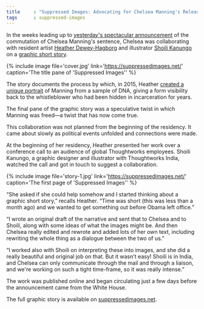```yaml
---
title     : "Suppressed Images: Advocating for Chelsea Manning's Release"
tags      : suppressed-images
---
```


In the weeks leading up to [yesterday's spectacular announcement](https://www.nytimes.com/2017/01/17/us/politics/obama-commutes-bulk-of-chelsea-mannings-sentence.html) of the commutation of Chelsea Manning's sentence, Chelsea was collaborating with resident artist [Heather Dewey-Hagborg](http://deweyhagborg.com) and illustrator [Shoili Kanungo](http://www.shoilikanungo.com/) on a [graphic short story](https://suppressedimages.net/).

{% include image file='cover.jpg' link='https://suppressedimages.net/'
   caption='The title pane of \'Suppressed Images\'' %}

The story documents the process by which, in 2015, Heather [created a unique portrait](http://deweyhagborg.com/projects/radical-love) of Manning from a sample of DNA, giving a form visibility back to the whistleblower who had been hidden in incarceration for years.

The final pane of the graphic story was a speculative twist in which Manning was freed&mdash;a twist that has now come true.

<!--excerpt-ends-->

This collaboration was not planned from the beginning of the residency. It came about slowly as political events unfolded and connections were made.

At the beginning of her residency, Heather presented her work over a conference call to an audience of global Thoughtworks employees. Shoili Kanungo, a graphic designer and illustrator with Thoughtworks India, watched the call and got in touch to suggest a collaboration.

{% include image file='story-1.jpg' link='https://suppressedimages.net/'
   caption='The first page of \'Suppressed Images\'' %}

“She asked if she could help somehow and I started thinking about a graphic short story,” recalls Heather. “Time was short (this was less than a month ago) and we wanted to get something out before Obama left office.”

“I wrote an original draft of the narrative and sent that to Chelsea and to Shoili, along with some ideas of what the images might be. And then Chelsea really edited and rewrote and added lots of her own text, including rewriting the whole thing as a dialogue between the two of us.”

“I worked also with Shoili on interpreting these into images, and she did a really beautiful and original job on that. But it wasn't easy! Shoili is in India, and Chelsea can only communicate through the mail and through a liaison, and we're working on such a tight time-frame, so it was really intense.”

The work was published online and began circulating just a few days before the announcement came from the White House.

The full graphic story is available on [suppressedimages.net](https://suppressedimages.net/).